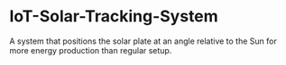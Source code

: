 # IoT-Solar-Tracking-System
A system that positions the solar plate at an angle relative to the Sun for more energy production than regular setup.
